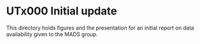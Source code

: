 # UTx000 Initial update
This directory holds figures and the presentation for an initial report on data availability given to the MADS group.
